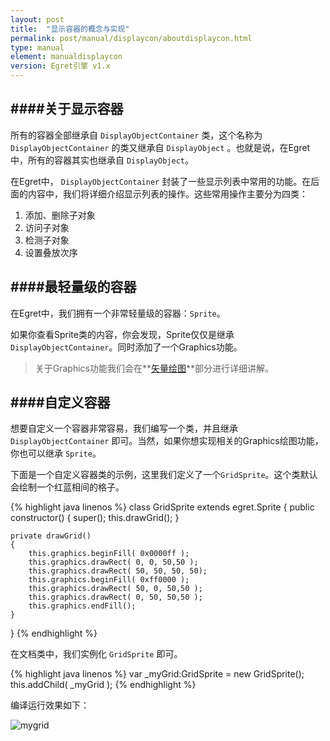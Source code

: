 ```yaml
---
layout: post
title:  "显示容器的概念与实现"
permalink: post/manual/displaycon/aboutdisplaycon.html
type: manual
element: manualdisplaycon
version: Egret引擎 v1.x
---
```


####关于显示容器
---

所有的容器全部继承自 `DisplayObjectContainer` 类，这个名称为 `DisplayObjectContainer` 的类又继承自 `DisplayObject` 。也就是说，在Egret中，所有的容器其实也继承自 `DisplayObject`。

在Egret中， `DisplayObjectContainer` 封装了一些显示列表中常用的功能。在后面的内容中，我们将详细介绍显示列表的操作。这些常用操作主要分为四类：

1. 添加、删除子对象
2. 访问子对象
3. 检测子对象
4. 设置叠放次序

####最轻量级的容器
---

在Egret中，我们拥有一个非常轻量级的容器：`Sprite`。

如果你查看Sprite类的内容，你会发现，Sprite仅仅是继承 `DisplayObjectContainer`。同时添加了一个Graphics功能。

>关于Graphics功能我们会在**[矢量绘图]()**部分进行详细讲解。

####自定义容器
---

想要自定义一个容器非常容易，我们编写一个类，并且继承 `DisplayObjectContainer` 即可。当然，如果你想实现相关的Graphics绘图功能，你也可以继承 `Sprite`。

下面是一个自定义容器类的示例，这里我们定义了一个`GridSprite`。这个类默认会绘制一个红蓝相间的格子。

{% highlight java linenos %}
class GridSprite extends egret.Sprite
{
    public constructor()
    {
        super();
        this.drawGrid();
    }

    private drawGrid()
    {
        this.graphics.beginFill( 0x0000ff );
        this.graphics.drawRect( 0, 0, 50,50 );
        this.graphics.drawRect( 50, 50, 50, 50);
        this.graphics.beginFill( 0xff0000 );
        this.graphics.drawRect( 50, 0, 50,50 );
        this.graphics.drawRect( 0, 50, 50,50 );
        this.graphics.endFill();
    }
}
{% endhighlight %}

在文档类中，我们实例化 `GridSprite` 即可。

{% highlight java linenos %}
var _myGrid:GridSprite = new GridSprite();
this.addChild( _myGrid );
{% endhighlight %}

编译运行效果如下：

![mygrid]({{site.baseurl}}/assets/img/mygrid.png)
